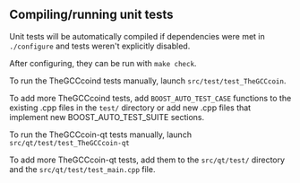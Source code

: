 Compiling/running unit tests
------------------------------------

Unit tests will be automatically compiled if dependencies were met in `./configure`
and tests weren't explicitly disabled.

After configuring, they can be run with `make check`.

To run the TheGCCcoind tests manually, launch `src/test/test_TheGCCcoin`.

To add more TheGCCcoind tests, add `BOOST_AUTO_TEST_CASE` functions to the existing
.cpp files in the `test/` directory or add new .cpp files that
implement new BOOST_AUTO_TEST_SUITE sections.

To run the TheGCCcoin-qt tests manually, launch `src/qt/test/test_TheGCCcoin-qt`

To add more TheGCCcoin-qt tests, add them to the `src/qt/test/` directory and
the `src/qt/test/test_main.cpp` file.
